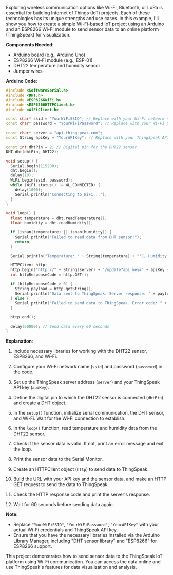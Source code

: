 Exploring wireless communication options like Wi-Fi, Bluetooth, or LoRa is essential for building Internet of Things (IoT) projects. Each of these technologies has its unique strengths and use cases. In this example, I'll show you how to create a simple Wi-Fi-based IoT project using an Arduino and an ESP8266 Wi-Fi module to send sensor data to an online platform (ThingSpeak) for visualization.

**Components Needed**:

- Arduino board (e.g., Arduino Uno)
- ESP8266 Wi-Fi module (e.g., ESP-01)
- DHT22 temperature and humidity sensor
- Jumper wires

**Arduino Code**:

```cpp
#include <SoftwareSerial.h>
#include <DHT.h>
#include <ESP8266WiFi.h>
#include <ESP8266HTTPClient.h>
#include <WiFiClient.h>

const char* ssid = "YourWiFiSSID"; // Replace with your Wi-Fi network name
const char* password = "YourWiFiPassword"; // Replace with your Wi-Fi password

const char* server = "api.thingspeak.com";
const String apiKey = "YourAPIKey"; // Replace with your ThingSpeak API key

const int dhtPin = 2; // Digital pin for the DHT22 sensor
DHT dht(dhtPin, DHT22);

void setup() {
  Serial.begin(115200);
  dht.begin();
  delay(10);
  WiFi.begin(ssid, password);
  while (WiFi.status() != WL_CONNECTED) {
    delay(1000);
    Serial.println("Connecting to WiFi...");
  }
}

void loop() {
  float temperature = dht.readTemperature();
  float humidity = dht.readHumidity();

  if (isnan(temperature) || isnan(humidity)) {
    Serial.println("Failed to read data from DHT sensor!");
    return;
  }

  Serial.println("Temperature: " + String(temperature) + "°C, Humidity: " + String(humidity) + "%");

  HTTPClient http;
  http.begin("http://" + String(server) + "/update?api_key=" + apiKey + "&field1=" + String(temperature) + "&field2=" + String(humidity));
  int httpResponseCode = http.GET();

  if (httpResponseCode > 0) {
    String payload = http.getString();
    Serial.println("Data sent to ThingSpeak. Server response: " + payload);
  } else {
    Serial.println("Failed to send data to ThingSpeak. Error code: " + String(httpResponseCode));
  }

  http.end();

  delay(60000); // Send data every 60 seconds
}
```

**Explanation**:

1. Include necessary libraries for working with the DHT22 sensor, ESP8266, and Wi-Fi.

2. Configure your Wi-Fi network name (`ssid`) and password (`password`) in the code.

3. Set up the ThingSpeak server address (`server`) and your ThingSpeak API key (`apiKey`).

4. Define the digital pin to which the DHT22 sensor is connected (`dhtPin`) and create a DHT object.

5. In the `setup()` function, initialize serial communication, the DHT sensor, and Wi-Fi. Wait for the Wi-Fi connection to establish.

6. In the `loop()` function, read temperature and humidity data from the DHT22 sensor.

7. Check if the sensor data is valid. If not, print an error message and exit the loop.

8. Print the sensor data to the Serial Monitor.

9. Create an HTTPClient object (`http`) to send data to ThingSpeak.

10. Build the URL with your API key and the sensor data, and make an HTTP GET request to send the data to ThingSpeak.

11. Check the HTTP response code and print the server's response.

12. Wait for 60 seconds before sending data again.

**Note**:

- Replace `"YourWiFiSSID"`, `"YourWiFiPassword"`, `"YourAPIKey"` with your actual Wi-Fi credentials and ThingSpeak API key.
- Ensure that you have the necessary libraries installed via the Arduino Library Manager, including "DHT sensor library" and "ESP8266" for ESP8266 support.

This project demonstrates how to send sensor data to the ThingSpeak IoT platform using Wi-Fi communication. You can access the data online and use ThingSpeak's features for data visualization and analysis.
